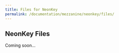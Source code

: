 ```yaml
---
title: Files for NeonKey
permalink: /documentation/mezzanine/neonkey/files/
---
```

## NeonKey Files

Coming soon...
